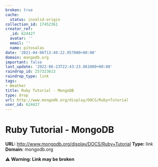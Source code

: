 ```yaml
---
broken: true
cache:
  status: invalid-origin
collection_id: 17452361
creator_ref:
  _id: 624427
  avatar: ''
  email: ''
  name: pitosalas
date: '2021-04-06T13:40:22.957000+00:00'
domain: mongodb.org
important: false
last_update: '2022-06-23T22:43:23.861000+00:00'
raindrop_id: 257323613
raindrop_type: link
tags:
- Weather
title: Ruby Tutorial - MongoDB
type: drop
url: http://www.mongodb.org/display/DOCS/Ruby+Tutorial
user_id: 624427
---
```


# Ruby Tutorial - MongoDB

**URL:** http://www.mongodb.org/display/DOCS/Ruby+Tutorial
**Type:** link
**Domain:** mongodb.org

⚠️ **Warning: Link may be broken**
